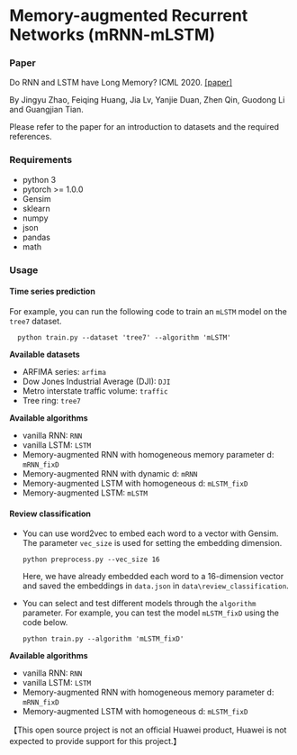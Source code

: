 # Memory-augmented Recurrent Networks (mRNN-mLSTM)

### Paper

Do RNN and LSTM have Long Memory? ICML 2020. [[paper]](https://proceedings.icml.cc/static/paper_files/icml/2020/956-Paper.pdf)

By Jingyu Zhao, Feiqing Huang, Jia Lv, Yanjie Duan, Zhen Qin, Guodong Li and Guangjian Tian.

Please refer to the paper for an introduction to datasets and the required references.

### Requirements

- python 3
- pytorch >= 1.0.0
- Gensim
- sklearn
- numpy
- json
- pandas
- math

### Usage

#### Time series prediction

  For example, you can run the following code to train an `mLSTM` model on the `tree7` dataset.

```
  python train.py --dataset 'tree7' --algorithm 'mLSTM'
```

**Available datasets**

- ARFIMA series: `arfima`
- Dow Jones Industrial Average (DJI): `DJI`
- Metro interstate traffic volume: `traffic`
- Tree ring: `tree7`

**Available algorithms**

- vanilla RNN: `RNN`
- vanilla LSTM: `LSTM`
- Memory-augmented RNN with homogeneous memory parameter d: `mRNN_fixD`
- Memory-augmented RNN with dynamic d: `mRNN`
- Memory-augmented LSTM with homogeneous d: `mLSTM_fixD`
- Memory-augmented LSTM: `mLSTM`

#### Review classification

- You can use word2vec to embed each word to a vector with Gensim. The parameter `vec_size` is used for setting the embedding dimension.

  ```
  python preprocess.py --vec_size 16
  ```

  Here, we have already embedded each word to a 16-dimension vector and saved the embeddings in `data.json` in `data\review_classification`. 

- You can select and test different models through the `algorithm` parameter. For example, you can test the model `mLSTM_fixD` using the code below.

  ```
  python train.py --algorithm 'mLSTM_fixD'
  ```

**Available algorithms**

- vanilla RNN: `RNN`
- vanilla LSTM: `LSTM`
- Memory-augmented RNN with homogeneous memory parameter d: `mRNN_fixD`
- Memory-augmented LSTM with homogeneous d: `mLSTM_fixD`

【This open source project is not an official Huawei product, Huawei is not expected to provide support for this project.】